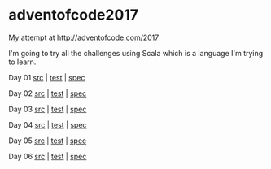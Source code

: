 # adventofcode2017
My attempt at http://adventofcode.com/2017

I'm going to try all the challenges using Scala which is a language I'm trying to learn.

Day 01 [src](advent/src/main/scala/advent/Day01.scala) | [test](advent/test/main/scala/advent/Day01.scala) | [spec](http://adventofcode.com/2017/day/1)

Day 02 [src](advent/src/main/scala/advent/Day02.scala) | [test](advent/test/main/scala/advent/Day02.scala) | [spec](http://adventofcode.com/2017/day/2)

Day 03 [src](advent/src/main/scala/advent/Day03.scala) | [test](advent/test/main/scala/advent/Day03.scala) | [spec](http://adventofcode.com/2017/day/3)

Day 04 [src](advent/src/main/scala/advent/Day04.scala) | [test](advent/test/main/scala/advent/Day04.scala) | [spec](http://adventofcode.com/2017/day/4)

Day 05 [src](advent/src/main/scala/advent/Day05.scala) | [test](advent/test/main/scala/advent/Day05.scala) | [spec](http://adventofcode.com/2017/day/5)

Day 06 [src](advent/src/main/scala/advent/Day06.scala) | [test](advent/test/main/scala/advent/Day06.scala) | [spec](http://adventofcode.com/2017/day/6)
